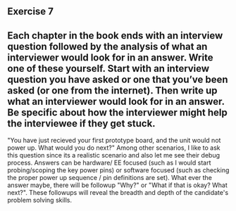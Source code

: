 Exercise 7
----------
Each chapter in the book ends with an interview question followed by the analysis of what an interviewer would look for in an answer. Write one of these yourself.
Start with an interview question you have asked or one that you’ve been asked (or one from the internet). Then write up what an interviewer would look for in an answer. Be specific about how the interviewer might help the interviewee if they get stuck.
---------

"You have just recieved your first prototype board, and the unit would not power up.  What would you do next?"
Among other scenarios,  I like to ask this question since its a realistic scenario and also let me see their debug process.  Answers can be hardware/ EE focused (such as I would start probing/scoping the key power pins) or software focused (such as checking the proper power up sequence / pin definitions are set).  What ever the answer maybe, there will be followup "Why?" or "What if that is okay?  What next?".  These followups will reveal the breadth and depth of the candidate's problem solving skills.
